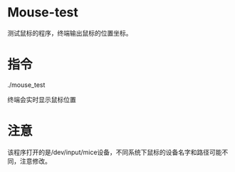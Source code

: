 # Mouse-test
测试鼠标的程序，终端输出鼠标的位置坐标。
# 指令
./mouse_test

终端会实时显示鼠标位置
# 注意
该程序打开的是/dev/input/mice设备，不同系统下鼠标的设备名字和路径可能不同，注意修改。
